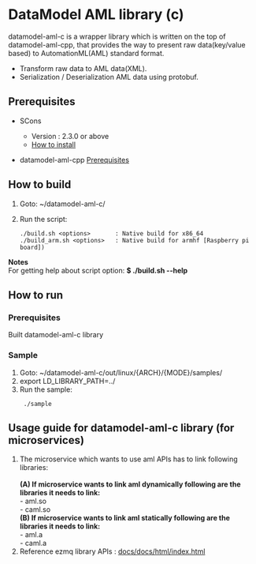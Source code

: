 # DataModel AML library (c)




datamodel-aml-c is a wrapper library which is written on the top of datamodel-aml-cpp, that provides the way to present raw data(key/value based) to AutomationML(AML) standard format.
 - Transform raw data to AML data(XML).
 - Serialization / Deserialization AML data using protobuf.


## Prerequisites ##
- SCons
  - Version : 2.3.0 or above
  - [How to install](http://scons.org/doc/2.3.0/HTML/scons-user/c95.html)

- datamodel-aml-cpp
    [Prerequisites](https://github.sec.samsung.net/RS7-EdgeComputing/datamodel-aml-cpp)

## How to build ##
1. Goto: ~/datamodel-aml-c/
2. Run the script:

   ```
   ./build.sh <options>       : Native build for x86_64
   ./build_arm.sh <options>   : Native build for armhf [Raspberry pi board])
   ```
**Notes** </br>
For getting help about script option: **$ ./build.sh --help** </br>


## How to run ##

### Prerequisites ###
 Built datamodel-aml-c library

### Sample ###
1. Goto: ~/datamodel-aml-c/out/linux/{ARCH}/{MODE}/samples/
2. export LD_LIBRARY_PATH=../
3. Run the sample:
    ```
     ./sample
    ```

## Usage guide for datamodel-aml-c library (for microservices)

1. The microservice which wants to use aml APIs has to link following libraries:</br></br>
   **(A) If microservice wants to link aml dynamically following are the libraries it needs to link:**</br>
        - aml.so</br>
        - caml.so</br>
   **(B) If microservice wants to link aml statically following are the libraries it needs to link:**</br>
        - aml.a</br>
        - caml.a</br>
2. Reference ezmq library APIs : [docs/docs/html/index.html](docs/docs/html/index.html)


</br></br>